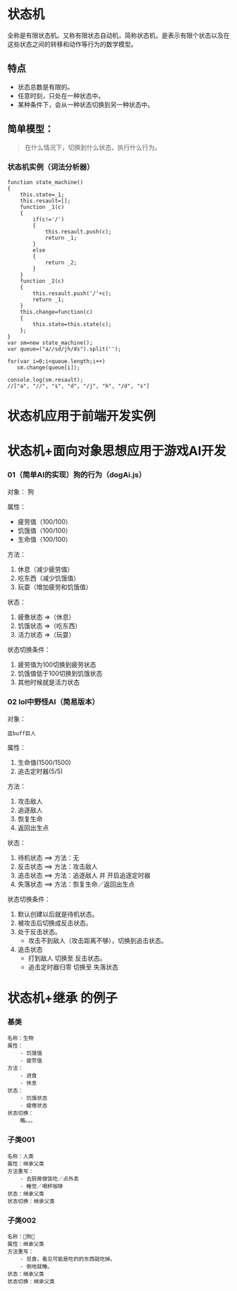 # 状态机
全称是有限状态机。又称有限状态自动机，简称状态机，是表示有限个状态以及在这些状态之间的转移和动作等行为的数学模型。

## 特点
- 状态总数是有限的。
- 任意时刻，只处在一种状态中。
- 某种条件下，会从一种状态切换到另一种状态中。

## 简单模型：
> 在什么情况下，切换到什么状态，执行什么行为。



### 状态机实例（词法分析器）
```
function state_machine()
{
    this.state=_1;
    this.resault=[];
    function _1(c)
    {
        if(c!='/')
        {
            this.resault.push(c);
            return _1;
        }
        else
        {
            return _2;
        }    
    }
    function _2(c)
    {
        this.resault.push('/'+c);
        return _1;
    }
    this.change=function(c)
    {
        this.state=this.state(c);
    };
}
var sm=new state_machine();
var queue=("a//sd/jh/ds").split('');

for(var i=0;i<queue.length;i++)
   sm.change(queue[i]);

console.log(sm.resault);
//["a", "//", "s", "d", "/j", "h", "/d", "s"]
```

# 状态机应用于前端开发实例


# 状态机+面向对象思想应用于游戏AI开发
### 01（简单AI的实现）狗的行为（dogAi.js）
对象：
    狗

属性：

- 疲劳值（100/100）
- 饥饿值（100/100）
- 生命值（100/100）    

方法：

1. 休息（减少疲劳值）
2. 吃东西（减少饥饿值）
3. 玩耍（增加疲劳和饥饿值）

状态：

1. 疲惫状态 =>（休息）
2. 饥饿状态 =>（吃东西）
3. 活力状态 =>（玩耍）

状态切换条件：

1. 疲劳值为100切换到疲劳状态
2. 饥饿值低于100切换到饥饿状态
3. 其他时候就是活力状态

### 02 lol中野怪AI（简易版本）
对象：

	蓝buff巨人

属性：

1. 生命值(1500/1500)
2. 追击定时器(5/5)

方法：

1. 攻击敌人
2. 追逐敌人
3. 恢复生命
4. 返回出生点

状态：

1. 待机状态		==>		方法：无
2. 反击状态		==>		方法：攻击敌人
3. 追击状态		==>		方法：追逐敌人 并 开启追逐定时器
4. 失落状态		==>		方法：恢复生命／返回出生点

状态切换条件：

1. 默认创建以后就是待机状态。
2. 被攻击后切换成反击状态。		
3. 处于反击状态。				
	- 攻击不到敌人（攻击距离不够），切换到追击状态。
4. 追击状态
	- 打到敌人 切换至 反击状态。
	- 追击定时器归零 切换至 失落状态

# 状态机+继承 的例子
### 基类
	名称：生物
	属性：
		- 饥饿值
		- 疲劳值
	方法：
		- 进食
		- 休息
	状态：
		- 饥饿状态
		- 疲倦状态
	状态切换：
		略。。。    
### 子类001						
	名称：人类
	属性：继承父类
	方法重写：
		- 去厨房做饭吃／点外卖
		- 睡觉／喝杯咖啡
	状态：继承父类
	状态切换：继承父类
### 子类002
	名称：🐶狗🐶
	属性：继承父类
	方法重写：
		- 觅食，看见可能是吃的的东西就吃掉。
		- 倒地就睡。
	状态：继承父类
	状态切换：继承父类

